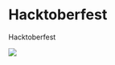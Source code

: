 # Hacktoberfest
Hacktoberfest


<a href="http://thecatapi.com"><img id="kitty" src="http://thecatapi.com/api/images/get?format=src&type=gif"></a>

<script>
window.document.onload = function(e) {
    document.getElementById("kitty").src += '&nocache=' + event.timeStamp;
}
</script>
